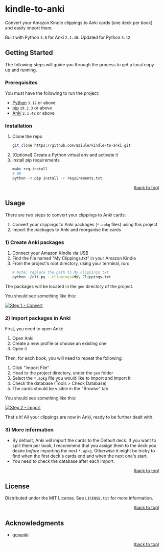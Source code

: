 <div id="top"></div>

# kindle-to-anki

Convert your Amazon Kindle clippings to Anki cards (one deck per book) and easily import them.

Built with Python `3.8` for Anki `2.1.48`.
Updated for Python `3.12`

## Getting Started

The following steps will guide you through the process to get a local copy up and running.

### Prerequisites

You must have the following to run the project:

* [Python](https://www.python.org/downloads/) `3.12` or above
* [pip](https://pip.pypa.io/en/stable/installation/) `19.2.3` or above
* [Anki](https://apps.ankiweb.net/) `2.1.48` or above

### Installation

1. Clone the repo
   ```sh
   git clone https://github.com/aziule/kindle-to-anki.git
   ```
2. [Optional] Create a Python virtual env and activate it
3. Install pip requirements
   ```sh
   make req-install
   # OR
   python -m pip install -r requirements.txt
   ```

<p align="right">(<a href="#top">back to top</a>)</p>

## Usage

There are two steps to convert your clippings to Anki cards:

1. Convert your clippings to Anki packages (`*.apkg` files) using this project
2. Import the packages to Anki and reorganise the cards

### 1) Create Anki packages

1. Connect your Amazon Kindle via USB
2. Find the file named "My Clippings.txt" in your Amazon Kindle
3. From the project's root directory, using your terminal, run:
   ```sh
   # Note: replace the path to My Clippings.txt 
   python ./cli.py --clippings=My\ Clippings.txt
   ```
   
The packages will be located in the `gen` directory of the project.

You should see something like this:

[![Step 1 - Convert][step-1-convert]](doc/1_convert.png)

### 2) Import packages in Anki

First, you need to open Anki:

1. Open Anki
2. Create a new profile or choose an existing one
3. Open it

Then, for each book, you will need to repeat the following:

1. Click "Import File"
2. Head to the project directory, under the `gen` folder
3. Select the `*.apkg` file you would like to import and import it
4. Check the database (Tools > Check Database)
5. The cards should be visible in the "Browse" tab

You should see something like this:

[![Step 2 - Import][step-2-import]](doc/2_import.png)

That's it! All your clippings are now in Anki, ready to be further dealt with.

### 3) More information

* By default, Anki will import the cards to the Default deck. If you want to split them per book,
I recommend that you assign them to the deck you desire _before_ importing the next `*.apkg`. Otherwise
it might be tricky to find when the first deck's cards end and when the next one's start.
* You need to check the database after each import. 

<p align="right">(<a href="#top">back to top</a>)</p>

## License

Distributed under the MIT License. See `LICENSE.txt` for more information.

<p align="right">(<a href="#top">back to top</a>)</p>

## Acknowledgments

* [genanki](https://github.com/kerrickstaley/genanki)

<p align="right">(<a href="#top">back to top</a>)</p>

<!-- MARKDOWN LINKS & IMAGES -->
[screencast]: doc/screencast.gif
[step-1-convert]: doc/1_convert.png
[step-2-import]: doc/2_import.png